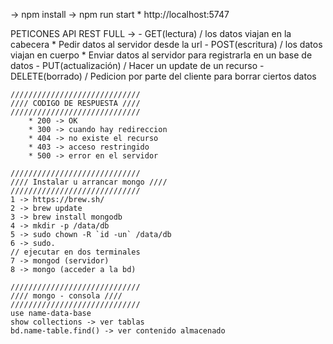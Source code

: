 -> npm install
-> npm run start 
    * http://localhost:5747

PETICONES API REST FULL -> 
    - GET(lectura) / los datos viajan en la cabecera
      * Pedir datos al servidor desde la url
    - POST(escritura) / los datos viajan en cuerpo 
      * Enviar datos al servidor para registrarla en un base de datos
    - PUT(actualización) / Hacer un update de un recurso
    - DELETE(borrado) / Pedicion por parte del cliente para borrar ciertos datos
    
    /////////////////////////////
    //// CODIGO DE RESPUESTA ////
    /////////////////////////////
        * 200 -> OK
        * 300 -> cuando hay redireccion
        * 404 -> no existe el recurso
        * 403 -> acceso restringido
        * 500 -> error en el servidor
  
    /////////////////////////////
    //// Instalar u arrancar mongo ////
    /////////////////////////////
    1 -> https://brew.sh/
    2 -> brew update
    3 -> brew install mongodb
    4 -> mkdir -p /data/db
    5 -> sudo chown -R `id -un` /data/db
    6 -> sudo.
    // ejecutar en dos terminales
    7 -> mongod (servidor)
    8 -> mongo (acceder a la bd)

    /////////////////////////////
    //// mongo - consola ////
    /////////////////////////////
    use name-data-base
    show collections -> ver tablas
    bd.name-table.find() -> ver contenido almacenado